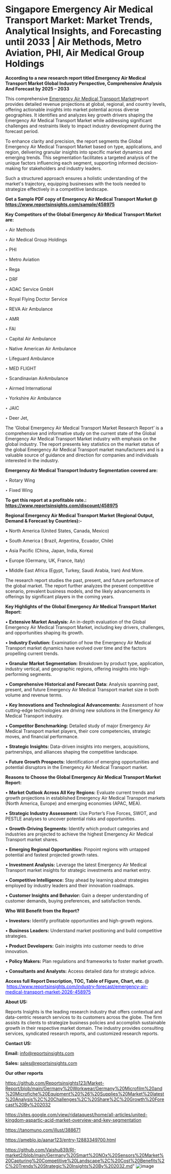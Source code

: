# Singapore Emergency Air Medical Transport Market: Market Trends, Analytical Insights, and Forecasting until 2033 | Air Methods, Metro Aviation, PHI, Air Medical Group Holdings

<strong>According to a new research report titled Emergency Air Medical Transport Market Global Industry Perspective, Comprehensive Analysis And Forecast by 2025 – 2033</strong>

This comprehensive <a href=https://www.reportsinsights.com/sample/458975>Emergency Air Medical Transport Market</a>report provides detailed revenue projections at global, regional, and country levels, offering actionable insights into market potential across diverse geographies. It identifies and analyzes key growth drivers shaping the Emergency Air Medical Transport Market while addressing significant challenges and restraints likely to impact industry development during the forecast period.

To enhance clarity and precision, the report segments the Global Emergency Air Medical Transport Market based on type, applications, and region, delivering granular insights into specific market dynamics and emerging trends. This segmentation facilitates a targeted analysis of the unique factors influencing each segment, supporting informed decision-making for stakeholders and industry leaders.

Such a structured approach ensures a holistic understanding of the market's trajectory, equipping businesses with the tools needed to strategize effectively in a competitive landscape.

<strong>Get a Sample PDF copy of Emergency Air Medical Transport Market </strong><strong>@<a href=https://www.reportsinsights.com/sample/458975 style=color:#0000ff;> https://www.reportsinsights.com/sample/458975</a></strong></font>

<strong>Key Competitors of the Global Emergency Air Medical Transport Market are:</strong>

‣ Air Methods

‣ Air Medical Group Holdings

‣ PHI

‣ Metro Aviation

‣ Rega

‣ DRF

‣ ADAC Service GmbH

‣ Royal Flying Doctor Service

‣ REVA Air Ambulance

‣ AMR

‣ FAI

‣ Capital Air Ambulance

‣ Native American Air Ambulance

‣ Lifeguard Ambulance

‣ MED FLIGHT

‣ Scandinavian AirAmbulance

‣ Airmed International

‣ Yorkshire Air Ambulance

‣ JAIC

‣ Deer Jet,

The ‘Global Emergency Air Medical Transport Market Research Report’ is a comprehensive and informative study on the current state of the Global Emergency Air Medical Transport Market industry with emphasis on the global industry. The report presents key statistics on the market status of the global Emergency Air Medical Transport market manufacturers and is a valuable source of guidance and direction for companies and individuals interested in the industry.

<strong>Emergency Air Medical Transport Industry Segmentation covered are:</strong>

‣ Rotary Wing

‣ Fixed Wing

<strong>To get this report at a profitable rate.: <a href=https://www.reportsinsights.com/discount/458975 style=color:#0000ff;>https://www.reportsinsights.com/discount/458975</a></strong></font>

<strong>Regional Emergency Air Medical Transport Market (Regional Output, Demand &amp; Forecast by Countries):-</strong>

• North America (United States, Canada, Mexico)

• South America ( Brazil, Argentina, Ecuador, Chile)

• Asia Pacific (China, Japan, India, Korea)

• Europe (Germany, UK, France, Italy)

• Middle East Africa (Egypt, Turkey, Saudi Arabia, Iran) And More.

The research report studies the past, present, and future performance of the global market. The report further analyzes the present competitive scenario, prevalent business models, and the likely advancements in offerings by significant players in the coming years.

<strong>Key Highlights of the Global Emergency Air Medical Transport Market Report:</strong>

• <strong>Extensive Market Analysis:</strong> An in-depth evaluation of the Global Emergency Air Medical Transport Market, including key drivers, challenges, and opportunities shaping its growth.

• <strong>Industry Evolution:</strong> Examination of how the Emergency Air Medical Transport market dynamics have evolved over time and the factors propelling current trends.

• <strong>Granular Market Segmentation:</strong> Breakdown by product type, application, industry vertical, and geographic regions, offering insights into high-performing segments.

• <strong>Comprehensive Historical and Forecast Data:</strong> Analysis spanning past, present, and future Emergency Air Medical Transport market size in both volume and revenue terms.

• <strong>Key Innovations and Technological Advancements:</strong> Assessment of how cutting-edge technologies are driving new solutions in the Emergency Air Medical Transport industry.

• <strong>Competitor Benchmarking:</strong> Detailed study of major Emergency Air Medical Transport market players, their core competencies, strategic moves, and financial performance.

• <strong>Strategic Insights:</strong> Data-driven insights into mergers, acquisitions, partnerships, and alliances shaping the competitive landscape.

• <strong>Future Growth Prospects:</strong> Identification of emerging opportunities and potential disruptors in the Emergency Air Medical Transport market.

<strong>Reasons to Choose the Global Emergency Air Medical Transport Market Report:</strong>

• <strong>Market Outlook Across All Key Regions:</strong> Evaluate current trends and growth projections in established Emergency Air Medical Transport markets (North America, Europe) and emerging economies (APAC, MEA).

• <strong>Strategic Industry Assessment:</strong> Use Porter’s Five Forces, SWOT, and PESTLE analyses to uncover potential risks and opportunities.

• <strong>Growth-Driving Segments:</strong> Identify which product categories and industries are projected to achieve the highest Emergency Air Medical Transport market shares.

• <strong>Emerging Regional Opportunities:</strong> Pinpoint regions with untapped potential and fastest projected growth rates.

• <strong>Investment Analysis:</strong> Leverage the latest Emergency Air Medical Transport market insights for strategic investments and market entry.

• <strong>Competitive Intelligence:</strong> Stay ahead by learning about strategies employed by industry leaders and their innovation roadmaps.

• <strong>Customer Insights and Behavior:</strong> Gain a deeper understanding of customer demands, buying preferences, and satisfaction trends.

<strong>Who Will Benefit from the Report?</strong>

• <strong>Investors:</strong> Identify profitable opportunities and high-growth regions.

• <strong>Business Leaders:</strong> Understand market positioning and build competitive strategies.

• <strong>Product Developers:</strong> Gain insights into customer needs to drive innovation.

• <strong>Policy Makers:</strong> Plan regulations and frameworks to foster market growth.

• <strong>Consultants and Analysts:</strong> Access detailed data for strategic advice.
</ul>
<strong>Access full Report Description, TOC, Table of Figure, Chart, etc. </strong>@  <a href=https://www.reportsinsights.com/industry-forecast/emergency-air-medical-transport-market-2026-458975 style=color:#0000ff;>https://www.reportsinsights.com/industry-forecast/emergency-air-medical-transport-market-2026-458975</a></font>

<strong><strong>About US</strong>:</strong>

Reports Insights is the leading research industry that offers contextual and data-centric research services to its customers across the globe. The firm assists its clients to strategize business policies and accomplish sustainable growth in their respective market domain. The industry provides consulting services, syndicated research reports, and customized research reports.

<strong>Contact US:</strong>

<p class=""""><b>Email:</b> <a href=mailto:info@reportsinsights.com>info@reportsinsights.com</a></p>
<p class=""""><b>Sales:</b> <a href=mailto:sales@reportsinsights.com>sales@reportsinsights.com</a></p>

<strong>Our other reports</strong>

<a href=https://github.com/Reportsinsights123/Market-Report/blob/main/Germany%20Workwear/Germany%20Microfilm%20and%20Microfiche%20Equipment%20%26%20Supplies%20Market%20latest%20Analysis%2C%20Challenges%2C%20Share%2C%20Growth%20Forecast%20By%202032>https://github.com/Reportsinsights123/Market-Report/blob/main/Germany%20Workwear/Germany%20Microfilm%20and%20Microfiche%20Equipment%20%26%20Supplies%20Market%20latest%20Analysis%2C%20Challenges%2C%20Share%2C%20Growth%20Forecast%20By%202032</a>

<a href=https://sites.google.com/view/ridataquest/home/all-articles/united-kingdom-aspartic-acid-market-overview-and-key-segmentation>https://sites.google.com/view/ridataquest/home/all-articles/united-kingdom-aspartic-acid-market-overview-and-key-segmentation</a>

<a href=https://tanomuno.com/illust/388671>https://tanomuno.com/illust/388671</a>

<a href=https://ameblo.jp/aanar123/entry-12883349700.html>https://ameblo.jp/aanar123/entry-12883349700.html</a>

<a href=https://github.com/Vaishu839/RI-market2/blob/main/Germany%20Smart%20NOx%20Sensors%20Market%20Capturing%20Competitive%20Landscape%2C%20Cost%20Benefits%2C%20Trends%20Strategic%20Insights%20By%202032.md>https://github.com/Vaishu839/RI-market2/blob/main/Germany%20Smart%20NOx%20Sensors%20Market%20Capturing%20Competitive%20Landscape%2C%20Cost%20Benefits%2C%20Trends%20Strategic%20Insights%20By%202032.md</a>"
![image](https://github.com/user-attachments/assets/0110f7ae-d8af-45d4-a153-0eea8915f534)
